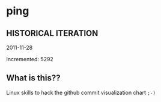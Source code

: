 # ping

## HISTORICAL ITERATION
2011-11-28

Incremented: 5292

## What is this?? 
Linux skills to hack the github commit visualization chart `;-)`
